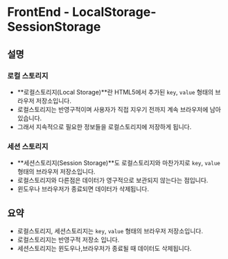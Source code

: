 # FrontEnd - LocalStorage-SessionStorage

## 설명

### 로컬 스토리지

- **로컬스토리지(Local Storage)**란 HTML5에서 추가된 `key`, `value` 형태의 브라우저 저장소입니다.
- 로컬스토리지는 반영구적이며 사용자가 직접 지우기 전까지 계속 브라우저에 남아 있습니다.
- 그래서 지속적으로 필요한 정보들을 로컬스토리지에 저장하게 됩니다.

### 세션 스토리지

- **세션스토리지(Session Storage)**도 로컬스토리지와 마찬가지로 `key`, `value` 형태의 브라우저 저장소입니다.
- 로컬스토리지와 다른점은 데이터가 영구적으로 보관되지 않는다는 점입니다.
- 윈도우나 브라우저가 종료되면 데이터가 삭제됩니다.

## 요약

- 로컬스토리지, 세션스토리지는 `key`, `value` 형태의 브라우저 저장소입니다.
- 로컬스토리지는 반영구적 저장소 입니다.
- 세션스토리지는 윈도우나,브라우저가 종료될 때 데이터도 삭제됩니다.
